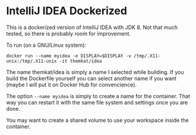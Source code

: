 # IntelliJ IDEA Dockerized
This is a dockerized version of IntelliJ IDEA with JDK 8. Not that much tested, so there is probably room for improvement. 

To run (on a GNU/Linux system):
```
docker run --name myidea -e DISPLAY=$DISPLAY -v /tmp/.X11-unix:/tmp/.X11-unix -it themkat/idea 
```

The name themkat/idea is simply a name I selected while building. If you build the Dockerfile yourself you can select another name if you want (maybe I will put it on Docker Hub for convencience). 

The option `--name myidea` is simply to create a name for the container. That way you can restart it with the same file system and settings once you are done.

You may want to create a shared volume to use your workspace inside the container.
